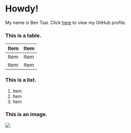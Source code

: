 # Howdy!

My name is Ben Tsai. Click [here](https://github.com/benxtsai) to view my GitHub profile.

### This is a table.
| Item        | Item        |
| ----------- | ----------- |
| Item        | Item        |
| Item        | Item        |

### This is a list.
1. Item
2. Item
3. Item

### This is an image.
![](https://www.wallpaperflare.com/static/12/7/590/glasses-pet-animals-humor-wallpaper.jpg)
